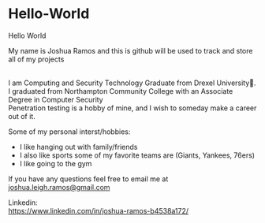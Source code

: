 # Hello-World
Hello World

My name is Joshua Ramos and this is github will be used to track and store all of my projects

<br>I am Computing and Security Technology Graduate from Drexel University🐉. 
<br>I graduated from Northampton Community College with an Associate Degree in Computer Security
<br>Penetration testing is a hobby of mine, and I wish to someday make a career out of it. 

Some of my personal interst/hobbies: 
  - I like hanging out with family/friends 
  - I also like sports some of my favorite teams are (Giants, Yankees, 76ers) 
  - I like going to the gym


If you have any questions feel free to email me at joshua.leigh.ramos@gmail.com

Linkedin: 
<br>https://www.linkedin.com/in/joshua-ramos-b4538a172/


